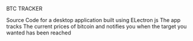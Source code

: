 BTC TRACKER

 Source Code for a desktop application built using ELectron js 
The app tracks The current prices of bitcoin and notifies you when the target you wanted has been reached
